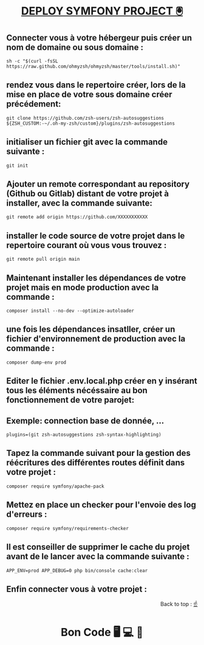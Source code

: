 
<div>
  <h1 align="center" position="relative">
    <a  href="https://github.com/armandwadji/Deploy-symfony-project.git" target='_blank'>DEPLOY SYMFONY PROJECT 🖲
    </a> 
  </h1> 
</div> 

## Connecter vous à votre hébergeur puis créer un nom de domaine ou sous domaine :
```
sh -c "$(curl -fsSL https://raw.github.com/ohmyzsh/ohmyzsh/master/tools/install.sh)"
```

## rendez vous dans le repertoire créer, lors de la mise en place de votre sous domaine créer précédement:
```
git clone https://github.com/zsh-users/zsh-autosuggestions ${ZSH_CUSTOM:-~/.oh-my-zsh/custom}/plugins/zsh-autosuggestions
```

## initialiser un fichier git avec la commande suivante :
```
git init
```

## Ajouter un remote correspondant au repository (Github ou Gitlab) distant de votre projet à installer, avec la commande suivante:
```
git remote add origin https://github.com/XXXXXXXXXXX
```

## installer le code source de votre projet dans le repertoire courant où vous vous trouvez : 
```
git remote pull origin main
```
## Maintenant installer les dépendances de votre projet mais en mode production avec la commande :
```
composer install --no-dev --optimize-autoloader
```

## une fois les dépendances insatller, créer un fichier d'environnement de production avec la commande :
```
composer dump-env prod
```

## Editer le fichier .env.local.php créer en y insérant tous les éléments nécéssaire au bon fonctionnement de votre parojet:
## Exemple: connection base de donnée, ...
```
plugins=(git zsh-autosuggestions zsh-syntax-highlighting)
```

## Tapez la commande suivant pour la gestion des réécritures des différentes routes définit dans votre projet :
```
composer require symfony/apache-pack
```

## Mettez en place un checker pour l'envoie des log d'erreurs :
```
composer require symfony/requirements-checker
```

## Il est conseiller de supprimer le cache du projet avant de le lancer avec la commande suivante :
```
APP_ENV=prod APP_DEBUG=0 php bin/console cache:clear
```

## Enfin connecter vous à votre projet :

<p align="right">Back to top :
  <a href="#top">
    ☝
  </a>
</p>

<h1 align="center">Bon Code 🖥 💻 📱</h1>


